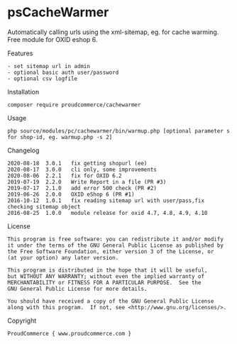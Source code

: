 psCacheWarmer
============

Automatically calling urls using the xml-sitemap, eg. for cache warming.
Free module for OXID eshop 6.

Features

	- set sitemap url in admin
	- optional basic auth user/password
	- optional csv logfile

Installation

	composer require proudcommerce/cachewarmer

Usage

	php source/modules/pc/cachewarmer/bin/warmup.php [optional parameter s for shop-id, eg. warmup.php -s 2]
	
Changelog

	2020-08-18  3.0.1   fix getting shopurl (ee)
	2020-08-17  3.0.0   cli only, some improvements
	2020-08-06  2.2.1   fix for OXID 6.2
	2019-07-19  2.2.0   Write Report in a file (PR #3)
	2019-07-17  2.1.0   add error 500 check (PR #2)
	2019-06-26  2.0.0   OXID eShop 6 (PR #1)
	2016-10-12  1.0.1   fix reading sitemap url with user/pass,fix checking sitemap object
	2016-08-25  1.0.0   module release for oxid 4.7, 4.8, 4.9, 4.10

License

    This program is free software: you can redistribute it and/or modify
    it under the terms of the GNU General Public License as published by
    the Free Software Foundation, either version 3 of the License, or
    (at your option) any later version.

    This program is distributed in the hope that it will be useful,
    but WITHOUT ANY WARRANTY; without even the implied warranty of
    MERCHANTABILITY or FITNESS FOR A PARTICULAR PURPOSE.  See the
    GNU General Public License for more details.

    You should have received a copy of the GNU General Public License
    along with this program.  If not, see <http://www.gnu.org/licenses/>.
    

Copyright

	ProudCommerce { www.proudcommerce.com }
